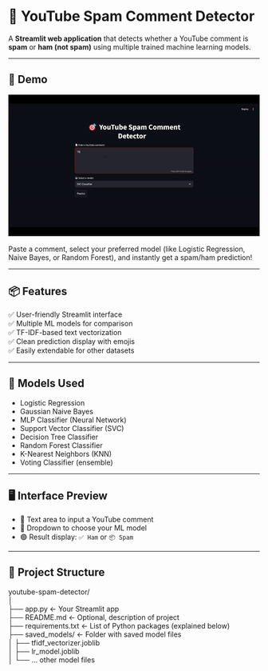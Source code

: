 # 🎯 YouTube Spam Comment Detector

A **Streamlit web application** that detects whether a YouTube comment is **spam** or **ham (not spam)** using multiple trained machine learning models.

---

## 🚀 Demo

![App Demo](Demo.gif)

Paste a comment, select your preferred model (like Logistic Regression, Naive Bayes, or Random Forest), and instantly get a spam/ham prediction!

---

## 📦 Features

✅ User-friendly Streamlit interface  
✅ Multiple ML models for comparison  
✅ TF-IDF-based text vectorization  
✅ Clean prediction display with emojis  
✅ Easily extendable for other datasets  

---

## 🧠 Models Used

- Logistic Regression
- Gaussian Naive Bayes
- MLP Classifier (Neural Network)
- Support Vector Classifier (SVC)
- Decision Tree Classifier
- Random Forest Classifier
- K-Nearest Neighbors (KNN)
- Voting Classifier (ensemble)

---

## 🖥️ Interface Preview

- 📝 Text area to input a YouTube comment  
- 🔘 Dropdown to choose your ML model  
- 🟢 Result display: `✅ Ham` or `📦 Spam`

---

## 📁 Project Structure
youtube-spam-detector/    
│  
├── app.py                      ← Your Streamlit app  
├── README.md                   ← Optional, description of project  
├── requirements.txt            ← List of Python packages (explained below)  
├── saved_models/               ← Folder with saved model files  
│   ├── tfidf_vectorizer.joblib  
│   ├── lr_model.joblib  
│   └── ... other model files  

